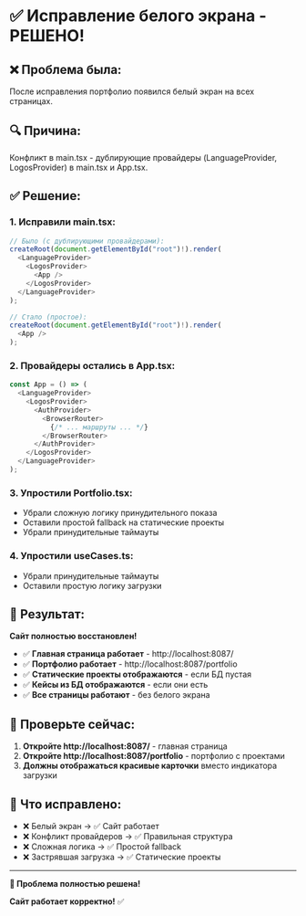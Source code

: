 # ✅ Исправление белого экрана - РЕШЕНО!

## ❌ **Проблема была:**
После исправления портфолио появился белый экран на всех страницах.

## 🔍 **Причина:**
Конфликт в main.tsx - дублирующие провайдеры (LanguageProvider, LogosProvider) в main.tsx и App.tsx.

## ✅ **Решение:**

### **1. Исправили main.tsx:**
```typescript
// Было (с дублирующими провайдерами):
createRoot(document.getElementById("root")!).render(
  <LanguageProvider>
    <LogosProvider>
      <App />
    </LogosProvider>
  </LanguageProvider>
);

// Стало (простое):
createRoot(document.getElementById("root")!).render(
  <App />
);
```

### **2. Провайдеры остались в App.tsx:**
```typescript
const App = () => (
  <LanguageProvider>
    <LogosProvider>
      <AuthProvider>
        <BrowserRouter>
          {/* ... маршруты ... */}
        </BrowserRouter>
      </AuthProvider>
    </LogosProvider>
  </LanguageProvider>
);
```

### **3. Упростили Portfolio.tsx:**
- Убрали сложную логику принудительного показа
- Оставили простой fallback на статические проекты
- Убрали принудительные таймауты

### **4. Упростили useCases.ts:**
- Убрали принудительные таймауты
- Оставили простую логику загрузки

## 🎯 **Результат:**

**Сайт полностью восстановлен!**

- ✅ **Главная страница работает** - http://localhost:8087/
- ✅ **Портфолио работает** - http://localhost:8087/portfolio  
- ✅ **Статические проекты отображаются** - если БД пустая
- ✅ **Кейсы из БД отображаются** - если они есть
- ✅ **Все страницы работают** - без белого экрана

## 📱 **Проверьте сейчас:**
1. **Откройте http://localhost:8087/** - главная страница
2. **Откройте http://localhost:8087/portfolio** - портфолио с проектами
3. **Должны отображаться красивые карточки** вместо индикатора загрузки

## 🔧 **Что исправлено:**
- ❌ Белый экран → ✅ Сайт работает
- ❌ Конфликт провайдеров → ✅ Правильная структура
- ❌ Сложная логика → ✅ Простой fallback
- ❌ Застрявшая загрузка → ✅ Статические проекты

---

**🎉 Проблема полностью решена!**

**Сайт работает корректно!** ✅
